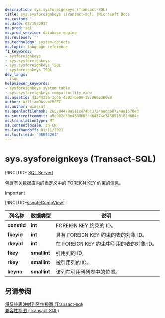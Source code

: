 ```yaml
---
description: sys.sysforeignkeys (Transact-SQL)
title: sys.sysforeignkeys (Transact-sql) |Microsoft Docs
ms.custom: ''
ms.date: 03/15/2017
ms.prod: sql
ms.prod_service: database-engine
ms.reviewer: ''
ms.technology: system-objects
ms.topic: language-reference
f1_keywords:
- sysforeignkeys
- sys.sysforeignkeys
- sys.sysforeignkeys_TSQL
- sysforeignkeys_TSQL
dev_langs:
- TSQL
helpviewer_keywords:
- sysforeignkeys system table
- sys.sysforeignkeys compatibility view
ms.assetid: 41544236-1c46-4501-be88-18c06963b6e8
author: WilliamDAssafMSFT
ms.author: wiassaf
ms.openlocfilehash: 265284479a511cd74bc3724bed8b0724aa1570e0
ms.sourcegitcommit: a9e982e30e458866fcd64374e3458516182d604c
ms.translationtype: MT
ms.contentlocale: zh-CN
ms.lasthandoff: 01/11/2021
ms.locfileid: "98094204"
---
```

# <a name="syssysforeignkeys-transact-sql"></a>sys.sysforeignkeys (Transact-SQL)
[!INCLUDE [SQL Server](../../includes/applies-to-version/sqlserver.md)]

  包含有关数据库内的表定义中的 FOREIGN KEY 约束的信息。  
  
> [!IMPORTANT]  
>  [!INCLUDE[ssnoteCompView](../../includes/ssnotecompview-md.md)]  
  
|列名称|数据类型|说明|  
|-----------------|---------------|-----------------|  
|**constid**|**int**|FOREIGN KEY 约束的 ID。|  
|**fkeyid**|**int**|具有 FOREIGN KEY 约束的表的对象 ID。|  
|**rkeyid**|**int**|在 FOREIGN KEY 约束中引用的表的对象 ID。|  
|**fkey**|**smallint**|引用列的 ID。|  
|**rkey**|**smallint**|被引用列的 ID。|  
|**keyno**|**smallint**|该列在引用列列表中的位置。|  
  
## <a name="see-also"></a>另请参阅  
 [将系统表映射到系统视图 &#40;Transact-sql&#41;](../../relational-databases/system-tables/mapping-system-tables-to-system-views-transact-sql.md)   
 [兼容性视图 (Transact SQL)](~/relational-databases/system-compatibility-views/system-compatibility-views-transact-sql.md)  
  
  
